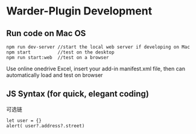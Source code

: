 # Warder-Plugin Development

## Run code on Mac OS

    npm run dev-server //start the local web server if developing on Mac
    npm start          //test on the desktop
    npm run start:web  //test on a browser

Use online onedrive Excel, insert your add-in manifest.xml file, then can automatically load and test on browser

## JS Syntax (for quick, elegant coding)

可选链

    let user = {}
    alert( user?.address?.street)

